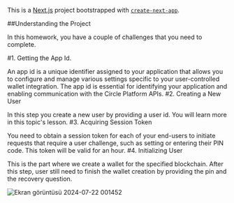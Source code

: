 This is a [Next.js](https://nextjs.org/) project bootstrapped with [`create-next-app`](https://github.com/vercel/next.js/tree/canary/packages/create-next-app).

##Understanding the Project

In this homework, you have a couple of challenges that you need to complete.

#1. Getting the App Id.

An app id is a unique identifier assigned to your application that allows you to configure and manage various settings specific to your user-controlled wallet integration. The app id is essential for identifying your application and enabling communication with the Circle Platform APIs.
#2. Creating a New User

In this step you create a new user by providing a user id. You will learn more in this topic's lesson.
#3. Acquiring Session Token

You need to obtain a session token for each of your end-users to initiate requests that require a user challenge, such as setting or entering their PIN code. This token will be valid for an hour.
#4. Initializing User

This is the part where we create a wallet for the specified blockchain. After this step, user still need to finish the wallet creation by providing the pin and the recovery question.


![Ekran görüntüsü 2024-07-22 001452](https://github.com/user-attachments/assets/598dbd63-3222-410a-9c15-31a661deedf9)
